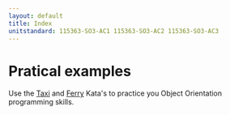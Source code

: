 ```yaml
---
layout: default
title: Index
unitstandard: 115363-SO3-AC1 115363-SO3-AC2 115363-SO3-AC3
---
```


# Pratical examples

Use the [Taxi](/pages/taxi.html) and [Ferry](/pages/ferry.html) Kata's to practice you Object Orientation programming skills.
